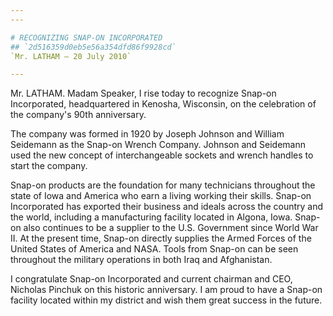 ```yaml
---
---

# RECOGNIZING SNAP-ON INCORPORATED
## `2d516359d0eb5e56a354dfd86f9928cd`
`Mr. LATHAM — 20 July 2010`

---
```



Mr. LATHAM. Madam Speaker, I rise today to recognize Snap-on 
Incorporated, headquartered in Kenosha, Wisconsin, on the celebration 
of the company's 90th anniversary.

The company was formed in 1920 by Joseph Johnson and William 
Seidemann as the Snap-on Wrench Company. Johnson and Seidemann used the 
new concept of interchangeable sockets and wrench handles to start the 
company.

Snap-on products are the foundation for many technicians throughout 
the state of Iowa and America who earn a living working their skills. 
Snap-on Incorporated has exported their business and ideals across the 
country and the world, including a manufacturing facility located in 
Algona, Iowa. Snap-on also continues to be a supplier to the U.S. 
Government since World War II. At the present time, Snap-on directly 
supplies the Armed Forces of the United States of America and NASA. 
Tools from Snap-on can be seen throughout the military operations in 
both Iraq and Afghanistan.

I congratulate Snap-on Incorporated and current chairman and CEO, 
Nicholas Pinchuk on this historic anniversary. I am proud to have a 
Snap-on facility located within my district and wish them great success 
in the future.
